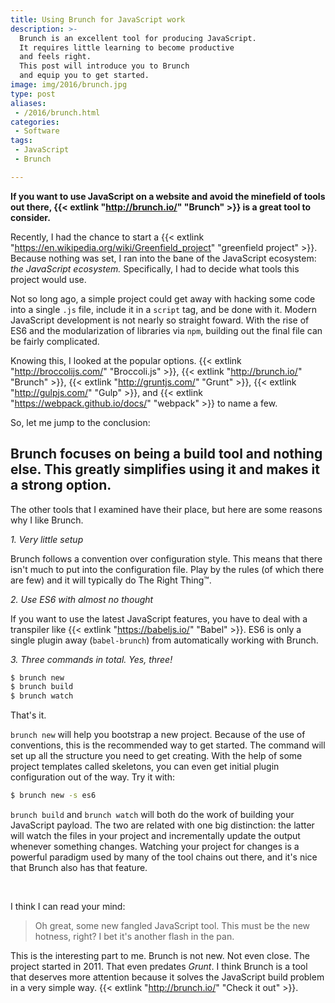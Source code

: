 ```yaml
---
title: Using Brunch for JavaScript work
description: >-
  Brunch is an excellent tool for producing JavaScript.
  It requires little learning to become productive
  and feels right.
  This post will introduce you to Brunch
  and equip you to get started.
image: img/2016/brunch.jpg
type: post
aliases:
 - /2016/brunch.html
categories:
 - Software
tags:
 - JavaScript
 - Brunch

---
```

**If you want to use JavaScript on a website
and avoid the minefield of tools out there,
{{< extlink "http://brunch.io/" "Brunch" >}}
is a great tool to consider.**

Recently,
I had the chance to start a
{{< extlink "https://en.wikipedia.org/wiki/Greenfield_project" "greenfield project" >}}.
Because nothing was set,
I ran into the bane
of the JavaScript ecosystem:
*the JavaScript ecosystem.*
Specifically,
I had to decide what tools this project would use.

Not so long ago,
a simple project could get away with hacking some code
into a single `.js` file,
include it in a `script` tag,
and be done with it.
Modern JavaScript development is not nearly so straight foward.
With the rise of ES6
and the modularization of libraries
via `npm`,
building out the final file can be fairly complicated.

Knowing this,
I looked at the popular options.
{{< extlink "http://broccolijs.com/" "Broccoli.js" >}},
{{< extlink "http://brunch.io/" "Brunch" >}},
{{< extlink "http://gruntjs.com/" "Grunt" >}},
{{< extlink "http://gulpjs.com/" "Gulp" >}},
and
{{< extlink "https://webpack.github.io/docs/" "webpack" >}}
to name a few.

So, let me jump to the conclusion:

## Brunch focuses on being a build tool and nothing else. This greatly simplifies using it and makes it a strong option.

The other tools that I examined have their place,
but here are some reasons why I like Brunch.

*1. Very little setup*

Brunch follows a convention over configuration style.
This means that there isn't much to put into the configuration file.
Play by the rules
(of which there are few)
and it will typically do The Right Thing&trade;.

*2. Use ES6 with almost no thought*

If you want to use the latest JavaScript features,
you have to deal with a transpiler like
{{< extlink "https://babeljs.io/" "Babel" >}}.
ES6 is only a single plugin away (`babel-brunch`)
from automatically working with Brunch.

*3. Three commands in total. Yes, three!*

```bash
$ brunch new
$ brunch build
$ brunch watch
```

That's it.

`brunch new` will help you bootstrap a new project.
Because of the use of conventions,
this is the recommended way to get started.
The command will set up all the structure you need
to get creating.
With the help of some project templates called skeletons,
you can even get initial plugin configuration out of the way.
Try it with:

```bash
$ brunch new -s es6
```

`brunch build` and `brunch watch`
will both do the work of building your JavaScript payload.
The two are related with one big distinction:
the latter will watch the files in your project
and incrementally update the output
whenever something changes.
Watching your project for changes is a powerful paradigm
used by many of the tool chains out there,
and it's nice that Brunch also has that feature.

<br>

I think I can read your mind:

> Oh great, some new fangled JavaScript tool. This must be the new hotness, right? I bet it's another flash in the pan.

This is the interesting part to me.
Brunch is not new.
Not even close.
The project started in 2011.
That even predates *Grunt*.
I think Brunch is a tool that deserves more attention
because it solves the JavaScript build problem
in a very simple way.
{{< extlink "http://brunch.io/" "Check it out" >}}.

